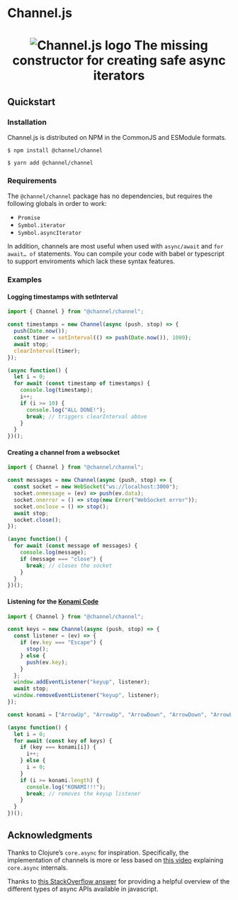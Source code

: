 # Channel.js
<h1 align="center">
  <img src="https://raw.githubusercontent.com/channeljs/channel/docs/website/static/img/logo.svg" alt="Channel.js logo">
  The missing constructor for creating safe async iterators
</h1>

## Quickstart

### Installation

Channel.js is distributed on NPM in the CommonJS and ESModule formats.

`$ npm install @channel/channel`

`$ yarn add @channel/channel`

### Requirements

The `@channel/channel` package has no dependencies, but requires the following globals in order to work:
- `Promise`
- `Symbol.iterator`
- `Symbol.asyncIterator`

In addition, channels are most useful when used with `async/await` and `for await… of` statements. You can compile your code with babel or typescript to support enviroments which lack these syntax features.

### Examples

#### Logging timestamps with setInterval

```js
import { Channel } from "@channel/channel";

const timestamps = new Channel(async (push, stop) => {
  push(Date.now());
  const timer = setInterval(() => push(Date.now()), 1000);
  await stop;
  clearInterval(timer);
});

(async function() {
  let i = 0;
  for await (const timestamp of timestamps) {
    console.log(timestamp);
    i++;
    if (i >= 10) {
      console.log("ALL DONE!");
      break; // triggers clearInterval above
    }
  }
})();
```

#### Creating a channel from a websocket

```js
import { Channel } from "@channel/channel";

const messages = new Channel(async (push, stop) => {
  const socket = new WebSocket("ws://localhost:3000");
  socket.onmessage = (ev) => push(ev.data);
  socket.onerror = () => stop(new Error("WebSocket error"));
  socket.onclose = () => stop();
  await stop;
  socket.close();
});

(async function() {
  for await (const message of messages) {
    console.log(message);
    if (message === "close") {
      break; // closes the socket
    }
  }
})();
```

#### Listening for the [Konami Code](https://en.wikipedia.org/wiki/Konami_Code)

```js
import { Channel } from "@channel/channel";

const keys = new Channel(async (push, stop) => {
  const listener = (ev) => {
    if (ev.key === "Escape") {
      stop();
    } else {
      push(ev.key);
    }
  };
  window.addEventListener("keyup", listener);
  await stop;
  window.removeEventListener("keyup", listener);
});

const konami = ["ArrowUp", "ArrowUp", "ArrowDown", "ArrowDown", "ArrowLeft", "ArrowRight", "ArrowLeft", "ArrowRight", "b", "a"];

(async function() {
  let i = 0;
  for await (const key of keys) {
    if (key === konami[i]) {
      i++;
    } else {
      i = 0;
    }
    if (i >= konami.length) {
      console.log("KONAMI!!!");
      break; // removes the keyup listener
    }
  }
})();
```

## Acknowledgments

Thanks to Clojure’s `core.async` for inspiration. Specifically, the implementation of channels is more or less based on [this video](https://vimeo.com/100518968) explaining `core.async` internals.

Thanks to [this StackOverflow answer](https://stackoverflow.com/a/47214496/1825413) for providing a helpful overview of the different types of async APIs available in javascript.
